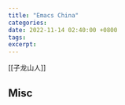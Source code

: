 ```yaml
---
title: "Emacs China"
categories: 
date: 2022-11-14 02:40:00 +0800
tags: 
excerpt: 
---
```


[[子龙山人]]







## Misc



